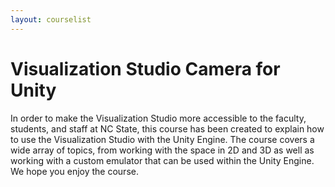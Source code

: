 ```yaml
---
layout: courselist
---
```

# Visualization Studio Camera for Unity

In order to make the Visualization Studio more accessible to the faculty, students, and staff at NC State, this course has been created to explain how to use the Visualization Studio with the Unity Engine. The course covers a wide array of topics, from working with the space in 2D and 3D as well as working with a custom emulator that can be used within the Unity Engine. We hope you enjoy the course.
